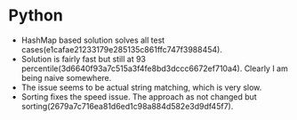 # Python

- HashMap based solution solves all test cases(e1cafae21233179e285135c861ffc747f3988454).
- Solution is fairly fast but still at 93 percentile(3d6640f93a7c515a3f4fe8bd3dccc6672ef710a4). Clearly I am being naive somewhere.
- The issue seems to be actual string matching, which is very slow.
- Sorting fixes the speed issue. The approach as not changed but sorting(2679a7c716ea81d6ed1c98a884d582e3d9df45f7).